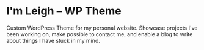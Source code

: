 # I'm Leigh – WP Theme
Custom WordPress Theme for my personal website. Showcase projects I've been working on, make possible to contact me, and enable a blog to write about things I have stuck in my mind.